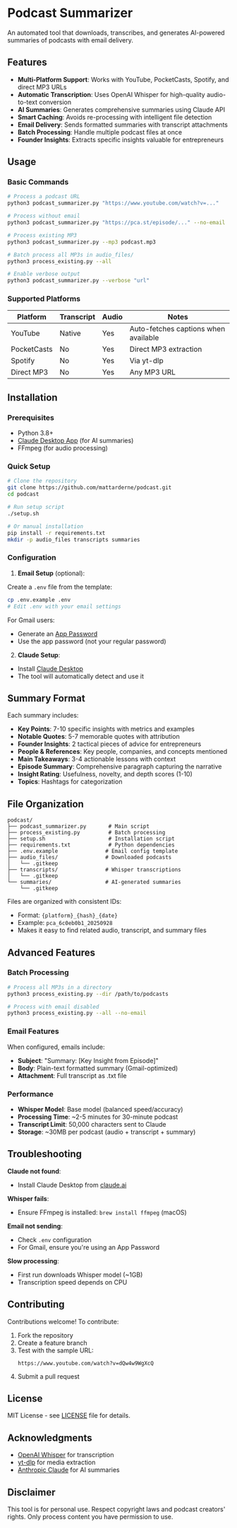 # Podcast Summarizer

An automated tool that downloads, transcribes, and generates AI-powered summaries of podcasts with email delivery.

## Features

- **Multi-Platform Support**: Works with YouTube, PocketCasts, Spotify, and direct MP3 URLs
- **Automatic Transcription**: Uses OpenAI Whisper for high-quality audio-to-text conversion
- **AI Summaries**: Generates comprehensive summaries using Claude API
- **Smart Caching**: Avoids re-processing with intelligent file detection
- **Email Delivery**: Sends formatted summaries with transcript attachments
- **Batch Processing**: Handle multiple podcast files at once
- **Founder Insights**: Extracts specific insights valuable for entrepreneurs

## Usage

### Basic Commands

```bash
# Process a podcast URL
python3 podcast_summarizer.py "https://www.youtube.com/watch?v=..."

# Process without email
python3 podcast_summarizer.py "https://pca.st/episode/..." --no-email

# Process existing MP3
python3 podcast_summarizer.py --mp3 podcast.mp3

# Batch process all MP3s in audio_files/
python3 process_existing.py --all

# Enable verbose output
python3 podcast_summarizer.py --verbose "url"
```

### Supported Platforms

| Platform | Transcript | Audio | Notes |
|----------|------------|-------|-------|
| YouTube | Native | Yes | Auto-fetches captions when available |
| PocketCasts | No | Yes | Direct MP3 extraction |
| Spotify | No | Yes | Via yt-dlp |
| Direct MP3 | No | Yes | Any MP3 URL |

## Installation

### Prerequisites

- Python 3.8+
- [Claude Desktop App](https://claude.ai) (for AI summaries)
- FFmpeg (for audio processing)

### Quick Setup

```bash
# Clone the repository
git clone https://github.com/mattarderne/podcast.git
cd podcast

# Run setup script
./setup.sh

# Or manual installation
pip install -r requirements.txt
mkdir -p audio_files transcripts summaries
```

### Configuration

1. **Email Setup** (optional):

Create a `.env` file from the template:
```bash
cp .env.example .env
# Edit .env with your email settings
```

For Gmail users:
- Generate an [App Password](https://myaccount.google.com/apppasswords)
- Use the app password (not your regular password)

2. **Claude Setup**:
- Install [Claude Desktop](https://claude.ai)
- The tool will automatically detect and use it

## Summary Format

Each summary includes:

- **Key Points**: 7-10 specific insights with metrics and examples
- **Notable Quotes**: 5-7 memorable quotes with attribution
- **Founder Insights**: 2 tactical pieces of advice for entrepreneurs
- **People & References**: Key people, companies, and concepts mentioned
- **Main Takeaways**: 3-4 actionable lessons with context
- **Episode Summary**: Comprehensive paragraph capturing the narrative
- **Insight Rating**: Usefulness, novelty, and depth scores (1-10)
- **Topics**: Hashtags for categorization

## File Organization

```
podcast/
├── podcast_summarizer.py       # Main script
├── process_existing.py         # Batch processing
├── setup.sh                    # Installation script
├── requirements.txt            # Python dependencies
├── .env.example               # Email config template
├── audio_files/               # Downloaded podcasts
│   └── .gitkeep
├── transcripts/               # Whisper transcriptions
│   └── .gitkeep
└── summaries/                 # AI-generated summaries
    └── .gitkeep
```

Files are organized with consistent IDs:
- Format: `{platform}_{hash}_{date}`
- Example: `pca_6c0eb0b1_20250928`
- Makes it easy to find related audio, transcript, and summary files

## Advanced Features

### Batch Processing

```bash
# Process all MP3s in a directory
python3 process_existing.py --dir /path/to/podcasts

# Process with email disabled
python3 process_existing.py --all --no-email
```

### Email Features

When configured, emails include:
- **Subject**: "Summary: [Key Insight from Episode]"
- **Body**: Plain-text formatted summary (Gmail-optimized)
- **Attachment**: Full transcript as .txt file

### Performance

- **Whisper Model**: Base model (balanced speed/accuracy)
- **Processing Time**: ~2-5 minutes for 30-minute podcast
- **Transcript Limit**: 50,000 characters sent to Claude
- **Storage**: ~30MB per podcast (audio + transcript + summary)

## Troubleshooting

**Claude not found**:
- Install Claude Desktop from [claude.ai](https://claude.ai)

**Whisper fails**:
- Ensure FFmpeg is installed: `brew install ffmpeg` (macOS)

**Email not sending**:
- Check `.env` configuration
- For Gmail, ensure you're using an App Password

**Slow processing**:
- First run downloads Whisper model (~1GB)
- Transcription speed depends on CPU

## Contributing

Contributions welcome! To contribute:

1. Fork the repository
2. Create a feature branch
3. Test with the sample URL:
   ```
   https://www.youtube.com/watch?v=dQw4w9WgXcQ
   ```
4. Submit a pull request

## License

MIT License - see [LICENSE](LICENSE) file for details.

## Acknowledgments

- [OpenAI Whisper](https://github.com/openai/whisper) for transcription
- [yt-dlp](https://github.com/yt-dlp/yt-dlp) for media extraction
- [Anthropic Claude](https://anthropic.com) for AI summaries

## Disclaimer

This tool is for personal use. Respect copyright laws and podcast creators' rights. Only process content you have permission to use.